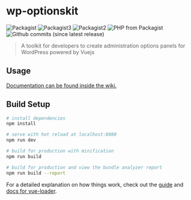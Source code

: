 # wp-optionskit

![Packagist](https://img.shields.io/packagist/dt/wp-user-manager/wp-optionskit.svg) ![Packagist3](https://img.shields.io/packagist/v/wp-user-manager/wp-optionskit.svg) ![Packagist2](https://img.shields.io/packagist/l/wp-user-manager/wp-optionskit.svg) ![PHP from Packagist](https://img.shields.io/packagist/php-v/wp-user-manager/wp-optionskit.svg) ![Github commits (since latest release)](https://img.shields.io/github/commits-since/wp-user-manager/wp-optionskit/latest.svg)

> A toolkit for developers to create administration options panels for WordPress powered by Vuejs

## Usage

[Documentation can be found inside the wiki.](https://github.com/wp-user-manager/wp-optionskit/wiki/1.-Home)

## Build Setup

``` bash
# install dependencies
npm install

# serve with hot reload at localhost:8080
npm run dev

# build for production with minification
npm run build

# build for production and view the bundle analyzer report
npm run build --report
```

For a detailed explanation on how things work, check out the [guide](http://vuejs-templates.github.io/webpack/) and [docs for vue-loader](http://vuejs.github.io/vue-loader).
